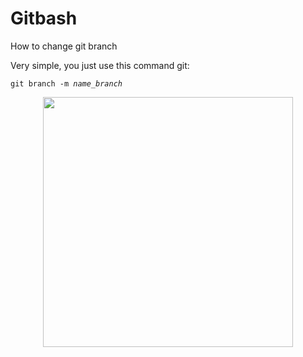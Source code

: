 # Gitbash
How to change git branch

<p>Very simple, you just use this command git: <pre><code>git branch -m <em>name_branch</em></code></pre></p>

<p align="center">
  <img src="https://drive.google.com/uc?export=view&id=1nIg1TjjZ1Vhcs69X5Sm_97zqWaAhoKWY" width=400>
</p>
  
